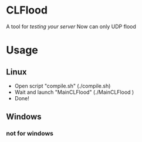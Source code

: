 # CLFlood
A tool for *testing your server*
Now can only UDP flood

# Usage
## Linux
- Open script "compile.sh" (./compile.sh)
- Wait and launch "MainCLFlood" (./MainCLFlood <Ip> <port> <threads>)
- Done!

## Windows
### not for windows

